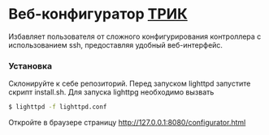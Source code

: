 # Веб-конфигуратор [ТРИК](https://github.com/trikset)

Избавляет пользователя от сложного конфигурирования контроллера с использованием ssh, предоставляя удобный веб-интерфейс.

### Установка

Склонируйте к себе репозиторий.
Перед запуском lighttpd запустите скрипт install.sh.
Для запуска lighttpg необходимо вызвать 
```sh
$ lighttpd -f lighttpd.conf
```
Откройте в браузере страницу  http://127.0.0.1:8080/configurator.html
